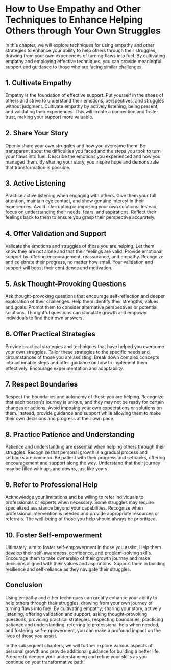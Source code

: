How to Use Empathy and Other Techniques to Enhance Helping Others through Your Own Struggles
=======================================================================================================

In this chapter, we will explore techniques for using empathy and other strategies to enhance your ability to help others through their struggles, drawing from your own experiences of turning flaws into fuel. By cultivating empathy and employing effective techniques, you can provide meaningful support and guidance to those who are facing similar challenges.

**1. Cultivate Empathy**
------------------------

Empathy is the foundation of effective support. Put yourself in the shoes of others and strive to understand their emotions, perspectives, and struggles without judgment. Cultivate empathy by actively listening, being present, and validating their experiences. This will create a connection and foster trust, making your support more valuable.

**2. Share Your Story**
-----------------------

Openly share your own struggles and how you overcame them. Be transparent about the difficulties you faced and the steps you took to turn your flaws into fuel. Describe the emotions you experienced and how you managed them. By sharing your story, you inspire hope and demonstrate that transformation is possible.

**3. Active Listening**
-----------------------

Practice active listening when engaging with others. Give them your full attention, maintain eye contact, and show genuine interest in their experiences. Avoid interrupting or imposing your own solutions. Instead, focus on understanding their needs, fears, and aspirations. Reflect their feelings back to them to ensure you grasp their perspective accurately.

**4. Offer Validation and Support**
-----------------------------------

Validate the emotions and struggles of those you are helping. Let them know they are not alone and that their feelings are valid. Provide emotional support by offering encouragement, reassurance, and empathy. Recognize and celebrate their progress, no matter how small. Your validation and support will boost their confidence and motivation.

**5. Ask Thought-Provoking Questions**
--------------------------------------

Ask thought-provoking questions that encourage self-reflection and deeper exploration of their challenges. Help them identify their strengths, values, and goals. Prompt them to consider alternative perspectives or potential solutions. Thoughtful questions can stimulate growth and empower individuals to find their own answers.

**6. Offer Practical Strategies**
---------------------------------

Provide practical strategies and techniques that have helped you overcome your own struggles. Tailor these strategies to the specific needs and circumstances of those you are assisting. Break down complex concepts into actionable steps and offer guidance on how to implement them effectively. Encourage experimentation and adaptability.

**7. Respect Boundaries**
-------------------------

Respect the boundaries and autonomy of those you are helping. Recognize that each person's journey is unique, and they may not be ready for certain changes or actions. Avoid imposing your own expectations or solutions on them. Instead, provide guidance and support while allowing them to make their own decisions and progress at their own pace.

**8. Practice Patience and Understanding**
------------------------------------------

Patience and understanding are essential when helping others through their struggles. Recognize that personal growth is a gradual process and setbacks are common. Be patient with their progress and setbacks, offering encouragement and support along the way. Understand that their journey may be filled with ups and downs, just like yours.

**9. Refer to Professional Help**
---------------------------------

Acknowledge your limitations and be willing to refer individuals to professionals or experts when necessary. Some struggles may require specialized assistance beyond your capabilities. Recognize when professional intervention is needed and provide appropriate resources or referrals. The well-being of those you help should always be prioritized.

**10. Foster Self-empowerment**
-------------------------------

Ultimately, aim to foster self-empowerment in those you assist. Help them develop their self-awareness, confidence, and problem-solving skills. Encourage them to take ownership of their growth journey and make decisions aligned with their values and aspirations. Support them in building resilience and self-reliance as they navigate their struggles.

**Conclusion**
--------------

Using empathy and other techniques can greatly enhance your ability to help others through their struggles, drawing from your own journey of turning flaws into fuel. By cultivating empathy, sharing your story, actively listening, offering validation and support, asking thought-provoking questions, providing practical strategies, respecting boundaries, practicing patience and understanding, referring to professional help when needed, and fostering self-empowerment, you can make a profound impact on the lives of those you assist.

In the subsequent chapters, we will further explore various aspects of personal growth and provide additional guidance for building a better life. Prepare to deepen your understanding and refine your skills as you continue on your transformative path!
